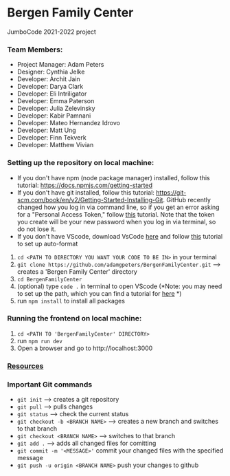 # Bergen Family Center
JumboCode 2021-2022 project

### Team Members:
* Project Manager: Adam Peters
* Designer: Cynthia Jelke
* Developer: Archit Jain
* Developer: Darya Clark
* Developer: Eli Intriligator
* Developer: Emma Paterson
* Developer: Julia Zelevinsky
* Developer: Kabir Pamnani
* Developer: Mateo Hernandez Idrovo
* Developer: Matt Ung
* Developer: Finn Tekverk
* Developer: Matthew Vivian

### Setting up the repository on local machine: 
* If you don't have npm (node package manager) installed, follow this tutorial: https://docs.npmjs.com/getting-started
* If you don't have git installed, follow this tutorial: https://git-scm.com/book/en/v2/Getting-Started-Installing-Git. GitHub recently changed how you log in via command line, so if you get an error asking for a "Personal Access Token," follow [this](https://docs.github.com/en/authentication/keeping-your-account-and-data-secure/creating-a-personal-access-token) tutorial. Note that the token you create will be your new password when you log in via terminal, so do not lose it. 
* If you don't have VScode, download VsCode [here](https://code.visualstudio.com/download) and follow [this](https://linuxpip.org/vscode-format-on-save/) tutorial to set up auto-format

1. `cd <PATH TO DIRECTORY YOU WANT YOUR CODE TO BE IN>` in your terminal
2. `git clone https://github.com/adamgpeters/BergenFamilyCenter.git` --> creates a 'Bergen Family Center' directory
3. `cd BergenFamilyCenter`
4. (optional) type `code .` in terminal to open VScode (*Note: you may need to set up the path, which you can find a tutorial for [here](https://code.visualstudio.com/docs/setup/windows#:~:text=Download%20the%20Visual%20Studio%20Code,%5CPrograms%5CMicrosoft%20VS%20Code%20) *)
5. run `npm install` to install all packages

### Running the frontend on local machine:
1. `cd <PATH TO 'BergenFamilyCenter' DIRECTORY>`
2. run `npm run dev`
3. Open a browser and go to http://localhost:3000

### [Resources](https://drive.google.com/drive/folders/1JXpE7lTlA1i_NpZg53hTA1OYERNvFro4?usp=sharing)

### Important Git commands
* `git init` --> creates a git repository
* `git pull` --> pulls changes
* `git status` --> check the current status 
* `git checkout -b <BRANCH NAME>` --> creates a new branch and switches to that branch 
* `git checkout <BRANCH NAME>` --> switches to that branch
* `git add .` --> adds all changed files for comitting 
* `git commit -m '<MESSAGE>'` commit your changed files with the specified message
* `git push -u origin <BRANCH NAME>` push your changes to github
